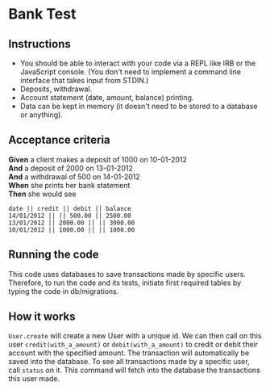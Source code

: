 # Bank Test

## Instructions

* You should be able to interact with your code via a REPL like IRB or the JavaScript console. (You don't need to implement a command line interface that takes input from STDIN.)
* Deposits, withdrawal.
* Account statement (date, amount, balance) printing.
* Data can be kept in memory (it doesn't need to be stored to a database or anything).

## Acceptance criteria

**Given** a client makes a deposit of 1000 on 10-01-2012  
**And** a deposit of 2000 on 13-01-2012  
**And** a withdrawal of 500 on 14-01-2012  
**When** she prints her bank statement  
**Then** she would see

```
date || credit || debit || balance
14/01/2012 || || 500.00 || 2500.00
13/01/2012 || 2000.00 || || 3000.00
10/01/2012 || 1000.00 || || 1000.00
```

## Running the code

This code uses databases to save transactions made by specific users.
Therefore, to run the code and its tests, initiate first required tables by typing the code in db/migrations.

## How it works

`User.create` will create a new User with a unique id.
We can then call on this user `credit(with_a_amount)` or `debit(with_a_amount)` to credit or debit their account with the specified amount.
The transaction will automatically be saved into the database.
To see all transactions made by a specific user, call `status` on it. This command will fetch into the database the transactions this user made.
